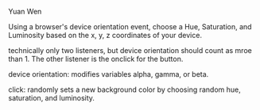 Yuan Wen 

Using a browser's device orientation event,  choose a Hue, Saturation, and Luminosity based on the x, y, z coordinates of your device.


technically only two listeners, but device orientation should count as mroe than 1. The other listener is the onclick for the button.

device orientation: modifies variables alpha, gamma, or beta.

click: randomly sets a new background color by choosing random hue, saturation, and luminosity.